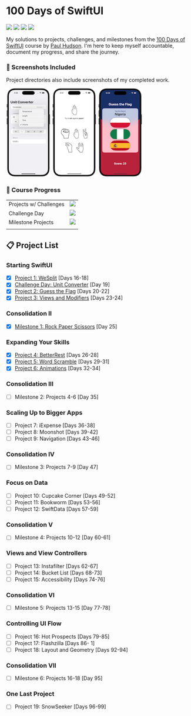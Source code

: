 # 100 Days of SwiftUI
![](https://badgen.net/static/iOS/17) ![](https://badgen.net/static/Xcode/15.3/gray) ![](https://badgen.net/static/Swift/5.10/orange) ![](https://badgen.net/static/SwiftUI/5)

My solutions to projects, challenges, and milestones from the [100 Days of SwiftUI](https://www.hackingwithswift.com/100/swiftui) course by [Paul Hudson](https://github.com/twostraws).  I'm here to keep myself accountable, document my progress, and share the journey.

### 👀 Screenshots Included
Project directories also include screenshots of my completed work.

![Challenge Day: Unit Converter](02-ChallengeDay-UnitConverter/Screenshots/02-ChallengeDay-small01.png) ![Milestone 1: Rock Paper Scissors](05-Milestone01-RockPaperScissors/Screenshots/05-Milestone01-small01.png) ![Project 2: Guess the Flag](03-Project02-GuessTheFlag/Screenshots/03-Project02-small01.png)

### 🚧 Course Progress
| | |
| :--- | :---: |
Projects w/ Challenges | ![](https://geps.dev/progress/31)
Challenge Day | ![](https://geps.dev/progress/100)
Milestone Projects | ![](https://geps.dev/progress/16)
| | |


## 📋 Project List

### Starting SwiftUI
- [x] [Project 1: WeSplit](01-Project01-WeSplit) [Days 16-18]
- [x] [Challenge Day: Unit Converter](02-ChallengeDay-UnitConverter) [Day 19]
- [x] [Project 2: Guess the Flag](03-Project02-GuessTheFlag) [Days 20-22]
- [x] [Project 3: Views and Modifiers](04-Project03-ViewsAndModifiers) [Days 23-24]
### Consolidation II
- [x] [Milestone 1: Rock Paper Scissors](05-Milestone01-RockPaperScissors) [Day 25]

### Expanding Your Skills
- [x] [Project 4: BetterRest](06-Project04-BetterRest) [Days 26-28]
- [x] [Project 5: Word Scramble](07-Project05-WordScramble) [Days 29-31]
- [x] [Project 6: Animations](08-Project06-Animations) [Days 32-34]
### Consolidation III
- [ ] Milestone 2: Projects 4-6 [Day 35]

### Scaling Up to Bigger Apps
- [ ] Project 7: iExpense [Days 36-38]
- [ ] Project 8: Moonshot [Days 39-42]
- [ ] Project 9: Navigation [Days 43-46]
### Consolidation IV
- [ ] Milestone 3: Projects 7-9 [Day 47]

### Focus on Data
- [ ] Project 10: Cupcake Corner [Days 49-52]
- [ ] Project 11: Bookworm [Days 53-56]
- [ ] Project 12: SwiftData [Days 57-59]
### Consolidation V
- [ ] Milestone 4: Projects 10-12 [Day 60-61]

### Views and View Controllers
- [ ] Project 13: Instafilter [Days 62-67]
- [ ] Project 14: Bucket List [Days 68-73]
- [ ] Project 15: Accessibility [Days 74-76]
### Consolidation VI
- [ ] Milestone 5: Projects 13-15 [Day 77-78]

### Controlling UI Flow
- [ ] Project 16: Hot Prospects [Days 79-85]
- [ ] Project 17: Flashzilla [Days 86- 1]
- [ ] Project 18: Layout and Geometry [Days 92-94]
### Consolidation VII
- [ ] Milestone 6: Projects 16-18 [Day 95]

### One Last Project
- [ ] Project 19: SnowSeeker [Days 96-99]
